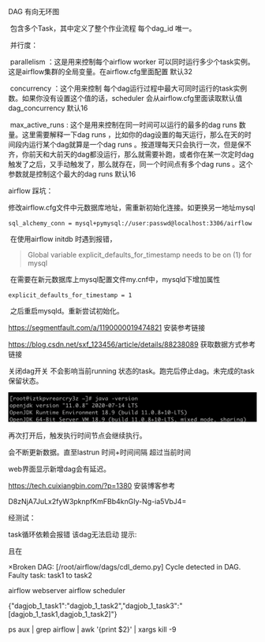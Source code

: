 DAG 有向无环图 

​	包含多个Task，其中定义了整个作业流程  每个dag_id 唯一。

​	并行度：

​		 parallelism ：这是用来控制每个airflow worker 可以同时运行多少个task实例。这是airflow集群的全局变量。在airflow.cfg里面配置  默认32

​		concurrency ：这个用来控制 每个dag运行过程中最大可同时运行的task实例数。如果你没有设置这个值的话，scheduler 会从airflow.cfg里面读取默认值 dag_concurrency   默认16

​		max_active_runs : 这个是用来控制在同一时间可以运行的最多的dag runs 数量。这里需要解释一下dag runs ，比如你的dag设置的每天运行，那么在天的时间段内运行某个dag就算是一个dag runs 。按道理每天只会执行一次，但是保不齐，你前天和大前天的dag都没运行，那么就需要补跑，或者你在某一次定时dag触发了之后，又手动触发了，那么就存在，同一个时间点有多个dag runs 。这个参数就是控制这个最大的dag runs  默认16



airflow 踩坑：

​	修改airflow.cfg文件中元数据库地址，需重新初始化连接。如更换另一地址mysql

```
sql_alchemy_conn = mysql+pymysql://user:passwd@localhost:3306/airflow
```



​	在使用airflow initdb 时遇到报错，

>  Global variable explicit_defaults_for_timestamp needs to be on (1) for mysql

​	在需要在新元数据库上mysql配置文件my.cnf中，mysqld下增加属性

```shell
explicit_defaults_for_timestamp = 1
```

​	之后重启mysqld。重新尝试初始化。

https://segmentfault.com/a/1190000019474821 安装参考链接

https://blog.csdn.net/sxf_123456/article/details/88238089  获取数据方式参考链接



关闭dag开关  不会影响当前running 状态的task。跑完后停止dag。未完成的task保留状态。

<img src="src/2020-11-6-1.png" style="zoom:50%;" />

再次打开后，触发执行时间节点会继续执行。

会不断更新数据。直至lastrun 时间+时间间隔 超过当前时间



web界面显示新增dag会有延迟。

https://tech.cuixiangbin.com/?p=1380  安装博客参考

D8zNjA7JuLx2fyW3pknpfKmFBb4knGIy-Ng-ia5VbJ4=



经测试：

task循环依赖会报错 该dag无法启动  提示:

且在

×Broken DAG: [/root/airflow/dags/cdl_demo.py] Cycle detected in DAG. Faulty task: task1 to task2





airflow webserver 
airflow scheduler 





{"dagjob_1_task1":"dagjob_1_task2","dagjob_1_task3":"[dagjob_1_task1,dagjob_1_task2]"}



ps aux | grep airflow |  awk '{print $2}' | xargs kill -9

